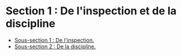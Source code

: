 # Section 1 : De l'inspection et de la discipline

- [Sous-section 1 : De l'inspection.](sous-section-1)
- [Sous-section 2 : De la discipline.](sous-section-2)
